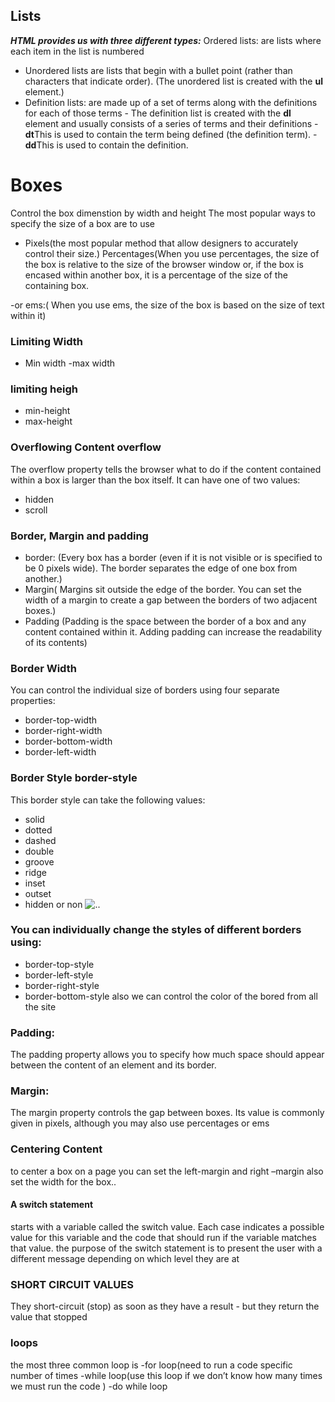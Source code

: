 ## Lists
***HTML provides us with three different types:***
Ordered lists: are lists where each item in the list is numbered 
- Unordered lists are lists that begin with a bullet point (rather than characters that indicate order). 
(The unordered list is created with the **ul** element.)
- Definition lists: are made up of a set of terms along with the definitions for each of those terms
      - The definition list is created with the **dl** element and usually consists of a series of terms and their definitions
      - **dt**This is used to contain the term being defined (the definition term).
      - **dd**This is used to contain the definition.
      
# Boxes
Control the box dimenstion by width and height
The most popular ways to specify the size of a box are to use
- Pixels(the most popular method that allow designers to accurately    control their size.)
 Percentages(When you use percentages, the size of the box is relative to the size of the browser window or, if the box is encased within another box, it is a percentage of the size of the containing box.

-or ems:( When you use ems, the size of the box is based on the size of text within it)

### Limiting Width
- Min width 
-max width

### limiting heigh

- min-height
- max-height





### Overflowing Content overflow
The overflow property tells the browser what to do if the content contained within a box is larger than the box itself. It can have one of two values:
- hidden
- scroll


### Border, Margin and padding
- border: (Every box has a border (even if it is not visible or is specified to be 0 pixels wide). The border separates the edge of one box from another.)
- Margin( Margins sit outside the edge of the border. You can set the width of a margin to create a gap between the borders of two adjacent boxes.)
- Padding (Padding is the space between the border of a box and any content contained within it. Adding padding can increase the readability of its contents)


### Border Width
You can control the individual size of borders using four separate properties:
- border-top-width 
- border-right-width 
- border-bottom-width 
- border-left-width

### Border Style border-style
This border style can take the following values:
-	solid
-	dotted
-	dashed
-	double
-	groove
-	ridge
-	inset
-	outset
-	hidden or non
![..]( https://www.data2type.de/fileadmin/images/xml/border.jpg)

### You can individually change the styles of different borders using:
-	border-top-style 
-	border-left-style 
-	border-right-style 
-	border-bottom-style
also we can control the color of the bored from all the site


### Padding:
The padding property allows you to specify how much space should appear between the content of an element and its border.

### Margin:
The margin property controls the gap between boxes. Its value is commonly given in pixels, although you may also use percentages or ems

### Centering Content
to center  a box on a page you can set the left-margin and right –margin
also set the width for the box..

#### A switch statement
 starts with a variable called the switch value. Each case indicates a possible value for this variable and the code that should run if the variable matches that value.
 the purpose of the switch statement is to present the user with a different message depending on which level they are at


### SHORT CIRCUIT VALUES
They short-circuit (stop) as soon as they have a result - but they 
return the value that stopped

### loops
the most three common loop is 
-for loop(need to run a code  specific number of times
-while loop(use this loop if we don’t know how many
 times we must run the code )
-do while loop 
